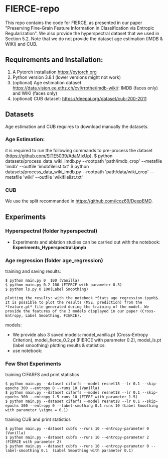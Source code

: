# FIERCE-repo
This repo contains the code for FIERCE, as presented in our paper "Preserving Fine-Grain Feature Information in
Classification via Entropic Regularization". We also provide the hyperspectral dataset that we used in Section 5.2. Note that we do not provide the dataset age estimation (IMDB & WIKi) and CUB.

## Requirements and Installation:
1. A Pytorch installation https://pytorch.org
2. Python version 3.8.1 (lower versions might not work)
3. (optional) Age estimation dataset https://data.vision.ee.ethz.ch/cvl/rrothe/imdb-wiki/: IMDB (faces only) and WIKI (faces only)
4. (optional) CUB dataset: https://deepai.org/dataset/cub-200-2011

## Datasets
Age estimation and CUB requires to download manually the datasets.

### Age Estimation:
it is required to run the following commands to pre-process the dataset (https://github.com/SITE5039/AdaMixUp).
$ python datasets/process_data_wiki_imdb.py --rootpath 'path/imdb_crop' --metafile 'imdb' --outfile  'imdbfilelist.txt'
$ python datasets/process_data_wiki_imdb.py --rootpath 'path/data/wiki_crop' --metafile 'wiki' --outfile  'wikifilelist.txt'

### CUB
We use the split recommanded in https://github.com/icoz69/DeepEMD.

## Experiments

### Hyperspectral (folder **hyperspectral**)
- Experiments and ablation studies can be carried out with the notebook: **Experiments_Hyperspectral.ipnyb**

### Age regression (folder **age_regression**)
training and saving results:
```
$ python main.py 0  100 (Vanilla)
$ python main.py 0.2 100 (FIERCE with parameter 0.3)
$ python ls.py 0 100(Label Smoothing)

plotting the results: with the notebook *Stats_age_regression.ipynb$. It is possible to plot the results (MSE, prediction) from the *feature.pt* file generated during the training of the model. We provide the features of the 3 models displayed in our paper (Cross-Entropy, Label Smoothing, FIERCE).
```
models:
- We provide also 3 saved models: model_vanilla.pt (Cross-Entropy Criterion), model_fierce_0.2.pt (FIERCE with parameter 0.2), model_ls.pt (label smoothing)
plotting results & statistics:
- use notebook:


### Few Shot Experiments
training CIFARFS and print statistics
```
$ python main.py --dataset cifarfs --model resnet18 --lr 0.1 --skip-epochs 300 --entropy 0 --runs 10 (Vanilla)
$ python main.py --dataset cifarfs --model resnet18 --lr 0.1 --skip-epochs 300 --entropy 1.5 runs 10 (FIERE with parameter 1.5)
$ python main.py --dataset cifarfs --model resnet18 --lr 0.1 --skip-epochs 300 --entropy 0 --label-smothing 0.1 runs 10 (Label Smoothing with parameter \sigma = 0.1)
```
training CUB and print statistics
```
$ python main.py --dataset cubfs --runs 10 --entropy-parameter 0 (Vanilla)
$ python main.py --dataset cubfs --runs 10 --entropy-parameter 2 (FIERCE with parameter 2)
$ python main.py --dataset cubfs --runs 10 --entropy-parameter 0 --label-smoothing 0.1  (Label Smoothing with parameter 0.1)
```
